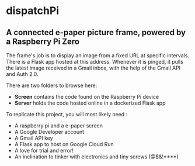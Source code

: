 # dispatchPi
## A connected e-paper picture frame, powered by a Raspberry Pi Zero

The frame's job is to display an image from a fixed URL at specific intervals. There is a Flask app hosted at this address. Whenever it is pinged, it pulls the latest image received in a Gmail inbox, with the help of the Gmail API and Auth 2.0.

There are two folders to browse here:

- **Screen** contains the code found on the Raspberry Pi device
- **Server** holds the code hosted online in a dockerized Flask app 

To replicate this project, you will most likely need : 

- A raspberry pi and a e-paper screen
- A Google Developer account
- A Gmail API key
- A Flask app to host on Google Cloud Run
- A love for trial and error! 
- An inclination to tinker with electronics and tiny screws (@$&!****)
